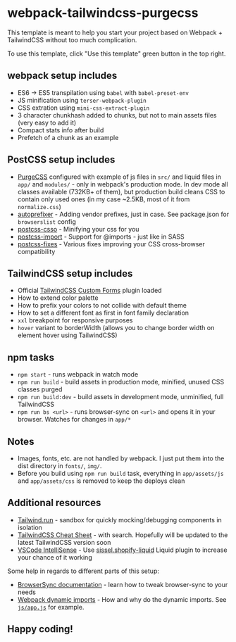 # webpack-tailwindcss-purgecss

This template is meant to help you start your project based on Webpack + TailwindCSS without too much complication.

To use this template, click "Use this template" green button in the top right.

## webpack setup includes
* ES6 -> ES5 transpilation using `babel` with `babel-preset-env`
* JS minification using `terser-webpack-plugin`
* CSS extration using `mini-css-extract-plugin`
* 3 character chunkhash added to chunks, but not to main assets files (very easy to add it)
* Compact stats info after build
* Prefetch of a chunk as an example

## PostCSS setup includes
* [PurgeCSS](https://github.com/FullHuman/postcss-purgecss) configured with example of js files in `src/` and liquid files in `app/` and `modules/` - only in webpack's production mode. In dev mode all classes available (732KB+ of them), but production build cleans CSS to contain only used ones (in my case ~2.5KB, most of it from `normalize.css`)
* [autoprefixer](https://github.com/postcss/autoprefixer) - Adding vendor prefixes, just in case. See package.json for `browserslist` config
* [postcss-csso](https://github.com/lahmatiy/postcss-csso) - Minifying your css for you
* [postcss-import](https://github.com/postcss/postcss-import) - Support for @imports - just like in SASS
* [postcss-fixes](https://github.com/MattDiMu/postcss-fixes) - Various fixes improving your CSS cross-browser compatibility

## TailwindCSS setup includes
* Official [TailwindCSS Custom Forms](https://tailwindcss-custom-forms.netlify.com/) plugin loaded
* How to extend color palette
* How to prefix your colors to not collide with default theme
* How to set a different font as first in font family declaration
* `xxl` breakpoint for responsive purposes
* `hover` variant to borderWidth (allows you to change border width on element hover using TailwindCSS)


## npm tasks
* `npm start` - runs webpack in watch mode
* `npm run build` - build assets in production mode, minified, unused CSS classes purged
* `npm run build:dev` - build assets in development mode, unminified, full TailwindCSS
* `npm run bs <url>` - runs browser-sync on `<url>` and opens it in your browser. Watches for changes in `app/*`

## Notes
* Images, fonts, etc. are not handled by webpack. I just put them into the dist directory in `fonts/`, `img/`.
* Before you build using `npm run build` task, everything in `app/assets/js` and `app/assets/css` is removed to keep the deploys clean

## Additional resources

* [Tailwind.run](https://tailwind.run/new) - sandbox for quickly mocking/debugging components in isolation
* [TailwindCSS Cheat Sheet](https://nerdcave.com/tailwind-cheat-sheet) - with search. Hopefully will be updated to the latest TailwindCSS version soon
* [VSCode IntelliSense](https://marketplace.visualstudio.com/items?itemName=bradlc.vscode-tailwindcss) - Use [sissel.shopify-liquid](https://marketplace.visualstudio.com/items?itemName=sissel.shopify-liquid) Liquid plugin to increase your chance of it working

Some help in regards to different parts of this setup:
* [BrowserSync documentation](https://www.browsersync.io/docs/command-line) - learn how to tweak browser-sync to your needs
* [Webpack dynamic imports](https://medium.com/front-end-weekly/webpack-and-dynamic-imports-doing-it-right-72549ff49234) - How and why do the dynamic imports. See [`js/app.js`](pavelloz/webpack-tailwindcss-purgecss/blob/master/src/js/app.js) for example.

## Happy coding!
